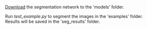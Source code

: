 [Download](https://drive.google.com/file/d/1k5xPcmeoY-Mo_FkdDIT-23XcNT1Sv324/view?usp=sharing) the segmentation network to the 'models' folder.

Run *test_example.py* to segment the images in the 'examples' folder. Results will be saved in the 'seg_results' folder.
